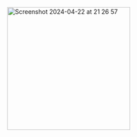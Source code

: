 <img width="284" alt="Screenshot 2024-04-22 at 21 26 57" src="https://github.com/Abdurahmon727/Weather-app-android/assets/92048454/f3ef6e52-3c4b-4fbb-95c7-d25d958b7f92">
